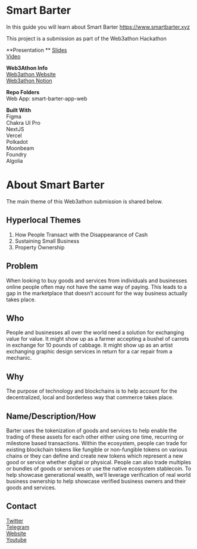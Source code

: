 # Smart Barter
In this guide you will learn about Smart Barter https://www.smartbarter.xyz

This project is a submission as part of the Web3athon Hackathon

**Presentation ** 
[Slides](https://docs.google.com/presentation/d/1zgutTxJ1QJ6d0pdmblrANuQLYHpgmUiVlqhFaGbbU4c/edit?usp=sharing)  
[Video](https://www.loom.com/share/c0a8aa7234d446eab604de0fc04725d6)  


**Web3Athon Info**  
[Web3athon Website](https://web3athon.xyz/)  
[Web3athon Notion](https://project-cradl.notion.site/Welcome-to-Web3athon-e0b17fe0a41b441fb33e6154adb5795e)

**Repo Folders**  
Web App: smart-barter-app-web

**Built With**  
Figma  
Chakra UI Pro  
NextJS  
Vercel  
Polkadot  
Moonbeam  
Foundry  
Algolia  

# About Smart Barter
The main theme of this Web3athon submission is shared below.

## Hyperlocal Themes
1. How People Transact with the Disappearance of Cash
2. Sustaining Small Business
3. Property Ownership

## Problem
When looking to buy goods and services from individuals and businesses online people often may not have the same way of paying. This leads to a gap in the marketplace that doesn’t account for the way business actually takes place. 

## Who
People and businesses all over the world need a solution for exchanging value for value. It might show up as a farmer accepting a bushel of carrots in exchange for 10 pounds of cabbage. It might show up as an artist exchanging graphic design services in return for a car repair from a mechanic. 

## Why
The purpose of technology and blockchains is to help account for the decentralized, local and borderless way that commerce takes place. 

## Name/Description/How

 Barter uses the tokenization of goods and services to help enable the trading of these assets for each other either using one time, recurring or milestone based transactions. Within the ecosystem, people can trade for existing blockchain tokens like fungible or non-fungible tokens on various chains or they can define and create new tokens which represent a new good or service whether digital or physical. People can also trade multiples or bundles of goods or services or use the native ecosystem stablecoin. To help showcase generational wealth, we’ll leverage verification of real world business ownership to help showcase verified business owners and their goods and services.

## Contact

[Twitter](https://twitter.com/AoverK)  
[Telegram](https://t.me/AoverK)  
[Website](https://www.aoverk.com)  
[Youtube](https://www.youtube.com/channel/UChJw4bAsxbuQIA8D3WMyslA)  